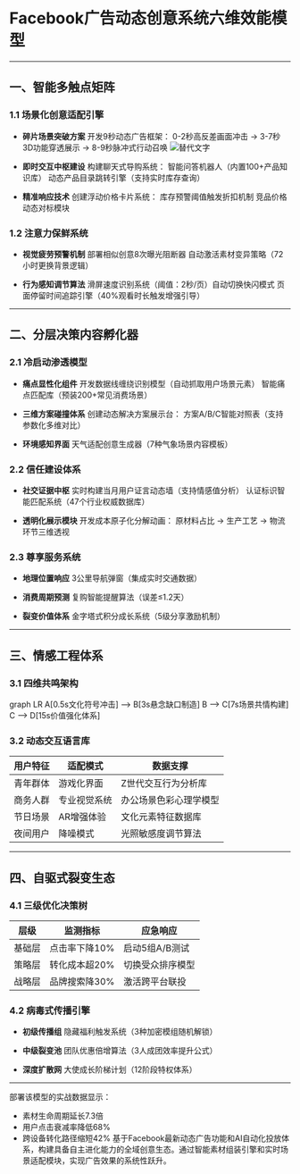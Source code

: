 
# Facebook广告动态创意系统六维效能模型

---

## 一、智能多触点矩阵
### 1.1 场景化创意适配引擎
- **碎片场景突破方案**
  开发9秒动态广告框架：
  0-2秒高反差画面冲击 → 3-7秒3D功能穿透展示 → 8-9秒脉冲式行动召唤
![替代文字](
微信图片_20250402110531.png)
- **即时交互中枢建设**
  构建聊天式导购系统：
  智能问答机器人（内置100+产品知识库）
  动态产品目录跳转引擎（支持实时库存查询）

- **精准响应技术**
  创建浮动价格卡片系统：
  库存预警阈值触发折扣机制
  竞品价格动态对标模块

### 1.2 注意力保鲜系统
- **视觉疲劳预警机制**
  部署相似创意8次曝光阻断器
  自动激活素材变异策略（72小时更换背景逻辑）

- **行为感知调节算法**
  滑屏速度识别系统（阈值：2秒/页）自动切换快闪模式
  页面停留时间追踪引擎（40%观看时长触发增强引导）

---

## 二、分层决策内容孵化器
### 2.1 冷启动渗透模型
- **痛点显性化组件**
  开发数据线缠绕识别模型（自动抓取用户场景元素）
  智能痛点匹配库（预装200+常见消费场景）

- **三维方案碰撞体系**
  创建动态解决方案展示台：
  方案A/B/C智能对照表（支持参数化多维对比）

- **环境感知界面**
  天气适配创意生成器（7种气象场景内容模板）

### 2.2 信任建设体系
- **社交证据中枢**
  实时构建当月用户证言动态墙（支持情感值分析）
  认证标识智能匹配系统（47个行业权威数据库）

- **透明化展示模块**
  开发成本原子化分解动画：
  原材料占比 → 生产工艺 → 物流环节三维透视

### 2.3 尊享服务系统
- **地理位置响应**
  3公里导航弹窗（集成实时交通数据）

- **消费周期预测**
  复购智能提醒算法（误差≤1.2天）

- **裂变价值体系**
  金字塔式积分成长系统（5级分享激励机制）

---

## 三、情感工程体系
### 3.1 四维共鸣架构

graph LR
A[0.5s文化符号冲击] --> B[3s悬念缺口制造]
B --> C[7s场景共情构建]
C --> D[15s价值强化体系]

### 3.2 动态交互语言库
| 用户特征 | 适配模式 | 数据支撑 |
|----------|----------|----------|
|青年群体|游戏化界面|Z世代交互行为分析库|
|商务人群|专业视觉系统|办公场景色彩心理学模型|
|节日场景|AR增强体验|文化元素特征数据库|
|夜间用户|降噪模式|光照敏感度调节算法|

---

## 四、自驱式裂变生态
### 4.1 三级优化决策树
| 层级 | 监测指标 | 应急响应 |
|------|----------|----------|
|基础层|点击率下降10%|启动5组A/B测试|
|策略层|转化成本超20%|切换受众排序模型|
|战略层|品牌搜索降30%|激活跨平台联投|

### 4.2 病毒式传播引擎
- **初级传播组**
  隐藏福利触发系统（3种加密模组随机解锁）

- **中级裂变池**
  团队优惠倍增算法（3人成团效率提升公式）

- **深度扩散网**
  大使成长阶梯计划（12阶段特权体系）

---

部署该模型的实战数据显示：
- 素材生命周期延长7.3倍
- 用户点击衰减率降低68%
- 跨设备转化路径缩短42%
基于Facebook最新动态广告功能和AI自动化投放体系，构建具备自主进化能力的全域创意生态。通过智能素材组装引擎和实时场景适配模块，实现广告效果的系统性跃升。
